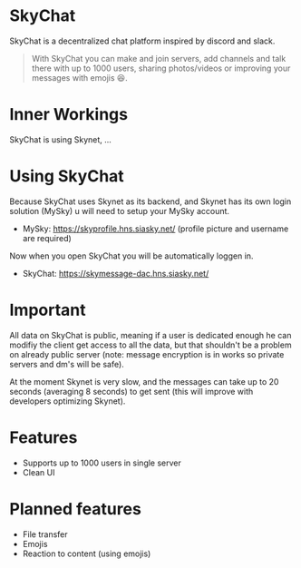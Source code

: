 # SkyChat
 SkyChat is a decentralized chat platform inspired by discord and slack.
 
 > With SkyChat you can make and join servers, add channels and talk there with up to 1000 users, sharing photos/videos or improving your messages with emojis :laughing:.
 
# Inner Workings
 SkyChat is using Skynet, ...
 
# Using SkyChat
 Because SkyChat uses Skynet as its backend, and Skynet has its own login solution (MySky) u will need to setup your MySky account.
 
 * MySky: https://skyprofile.hns.siasky.net/ (profile picture and username are required)
 
 Now when you open SkyChat you will be automatically loggen in.
 
 * SkyChat: https://skymessage-dac.hns.siasky.net/
 
# Important
 All data on SkyChat is public, meaning if a user is dedicated enough he can modifiy the client get access to all the data, but that shouldn't be a problem on already public server (note: message encryption is in works so private servers and dm's will be safe).
 
 At the moment Skynet is very slow, and the messages can take up to 20 seconds (averaging 8 seconds) to get sent (this will improve with developers optimizing Skynet).

# Features
* Supports up to 1000 users in single server
* Clean UI


# Planned features
* File transfer
* Emojis
* Reaction to content (using emojis)
